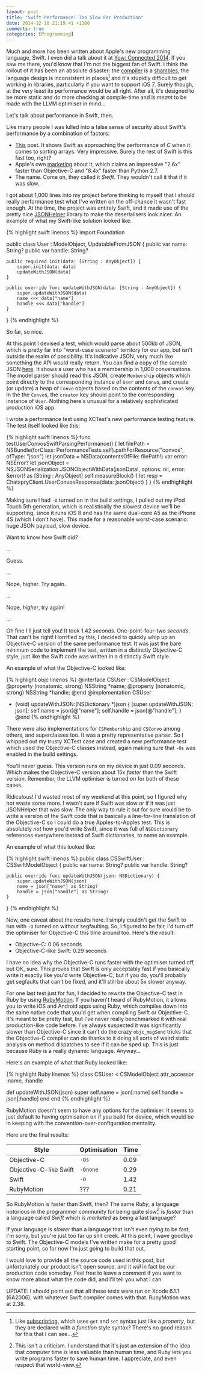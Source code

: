 ```yaml
---
layout: post
title: "Swift Performance: Too Slow For Production"
date: 2014-12-10 21:19:41 +1100
comments: true
categories: [Programming]
---
```


Much and more has been written about Apple's new programming language, Swift.
I even did a talk about it at [Yow: Connected 2014][Yow]. If you saw me there,
you'd know that I'm not the biggest fan of Swift. I think the rollout of it has
been an absolute disaster: the [compiler][BugReport] is a [shambles][Issues], 
the language design is inconsistent in places[^1] and it's stupidly difficult
to get working in libraries, particularly if you want to support iOS 7. Surely
though, at the very least its performance would be all right. After all, it's
designed to be more static and do more checking at compile-time and is _meant_
to be made with the LLVM optimiser in mind...

Let's talk about performance in Swift, then.

<!--more-->

Like many people I was lulled into a false sense of security about Swift's
performance by a combination of factors:

- [This][PerformancePost] post. It shows Swift as approaching the performance
of _C_ when it comes to sorting arrays. Very impressive. Surely the rest of
Swift is this fast too, right?
- Apple's own [marketing][Marketing] about it, which claims an impressive
"2.6x" faster than Objective-C and "8.4x" faster than Python 2.7.
- The name. Come on, they called it _Swift_. They wouldn't call it that if it
was slow.

I got about 1,000 lines into my project before thinking to myself that I should
really performance test what I've written on the off-chance it wasn't fast
enough. At the time, the project was entirely Swift, and it made use of the
pretty nice [JSONHelper] library to make the deserialisers look nicer. An
example of what my Swift-like solution looked like:

{% highlight swift linenos %}
import Foundation

public class User : ModelObject, UpdatableFromJSON {
    public var name: String?
    public var handle: String?
    
    public required init(data: [String : AnyObject]) {
        super.init(data: data)
        updateWithJSON(data)
    }
    
    public override func updateWithJSON(data: [String : AnyObject]) {
        super.updateWithJSON(data)
        name <<< data["name"]
        handle <<< data["handle"]
    }
}
{% endhighlight %}

So far, so nice. 

At this point I devised a test, which would parse about 500kb of JSON, which 
is pretty far into "worst-case scenario" territory for our app, but isn't 
outside the realm of possibility. It's indicative JSON, very much like 
something the API would really return. You can find a copy of the sample JSON
[here][SampleJSON]. It shows a user who has a membership in 1,000 
conversations. The model parser should read this JSON, create `Membership` 
objects which point directly to the corresponding instance of `User` and 
`Convo`, and create (or update) a heap of `Convo` objects based on the contents
of the `convos` key. In the the `Convo`s, the `creator` key should point to 
the corresponding instance of `User`. Nothing here's unusual for a relatively
sophisticated production iOS app.

I wrote a performance test using XCTest's new performance testing feature.
The test itself looked like this:

{% highlight swift linenos %}
func testUserConvosSwiftParsingPerformance() {
    let filePath = NSBundle(forClass: PerformanceTests.self).pathForResource("convos", ofType: "json")
    let jsonData = NSData(contentsOfFile: filePath!)
    var error: NSError?
    let jsonObject = NSJSONSerialization.JSONObjectWithData(jsonData!, options: nil, error: &error)! as [String : AnyObject]
    self.measureBlock() {
        let resp = ChatspryClient.UserConvosResponse(data: jsonObject)
    }
}
{% endhighlight %}

Making sure I had `-O` turned on in the build settings, I pulled out my iPod
Touch 5th generation, which is realistically the slowest device we'll be 
supporting, since it runs iOS 8 and has the same dual-core A5 as the iPhone 
4S (which I don't have). This made for a reasonable worst-case scenario: huge
JSON payload, slow device.

Want to know how Swift did?

...

Guess.

...

Nope, higher. Try again.

...

Nope, _higher_, try again!

...

Oh fine I'll just tell you! It took 1.42 _seconds_. One-point-four-two 
*_seconds_*. That can't be right! Horrified by this, I decided to quickly whip
up an Objective-C version of the same performance test. It was just the bare
minimum code to implement the test, written in a distinctly Objective-C style,
just like the Swift code was written in a distinctly Swift style.

An example of what the Objective-C looked like:

{% highlight objc linenos %}
@interface CSUser : CSModelObject
@property (nonatomic, strong) NSString *name;
@property (nonatomic, strong) NSString *handle;
@end
@implementation CSUser
- (void) updateWithJSON:(NSDictionary *)json
{
    [super updateWithJSON: json];
    self.name = json[@"name"];
    self.handle = json[@"handle"];
}
@end
{% endhighlight %}

There were also implementations for `CSMembership` and `CSConvo` among others,
and superclasses too. It was a pretty representative parser. So I whipped out
my trusty XCTest case and created a new performance test which used the 
Objective-C classes instead, again making sure that `-Os` was enabled in the
build settings.

You'll never guess. This version runs on my device in just 0.09 seconds. Which
makes the Objective-C version about 15x _faster_ than the Swift version.
Remember, the LLVM optimiser is turned _on_ for both of these cases.

Ridiculous! I'd wasted most of my weekend at this point, so I figured why not
waste some more. I wasn't sure if Swift was slow or if it was just JSONHelper
that was slow. The only way to rule it out for sure would be to write a version
of the Swift code that is basically a line-for-line translation of the
Objective-C so I could do a true Apples-to-Apples test. This is absolutely
_not_ how you'd write Swift, since it was full of `NSDictionary` references
everywhere instead of Swift dictionaries, to name an example.

An example of what this looked like:

{% highlight swift linenos %}
public class CSSwiftUser : CSSwiftModelObject {
    public var name: String?
    public var handle: String?
    
    public override func updateWithJSON(json: NSDictionary) {
        super.updateWithJSON(json)
        name = json["name"] as String?
        handle = json["handle"] as String?
    }
}
{% endhighlight %}

Now, one caveat about the results here. I simply couldn't get the Swift to run
with `-O` turned on without segfaulting. So, I figured to be fair, I'd turn off
the optimiser for Objective-C this time around too. Here's the result:

- Objective-C: 0.06 seconds
- Objective-C-like Swift: 0.29 seconds

I have no idea why the Objective-C runs faster with the optimiser turned off,
but OK, sure. This proves that Swift is only acceptably fast if you basically
write it exactly like you'd write Objective-C, but if you do, you'll probably
get segfaults that can't be fixed, and it'll still be about 5x slower anyway.

For one last test just for fun, I decided to rewrite the Objective-C test in
Ruby by using [RubyMotion]. If you haven't heard of RubyMotion, it allows you
to write iOS and Android apps using Ruby, which compiles down into the same
native code that you'd get when compiling Swift or Objective-C. It's meant to
be pretty fast, but I've never really benchmarked it with real production-like
code before. I've always suspected it was significantly slower than Objective-C
since it can't do the crazy `objc_msgSend` tricks that the Objective-C compiler
can do thanks to it doing all sorts of weird static analysis on method
dispatches to see if it can be sped up. This is just because Ruby is a really
dynamic language. Anyway...

Here's an example of what that Ruby looked like:

{% highlight Ruby linenos %}
class CSUser < CSModelObject
  attr_accessor :name, :handle

  def updateWithJSON(json)
    super
    self.name = json[:name]
    self.handle = json[:handle]
  end
end
{% endhighlight %}

RubyMotion doesn't seem to have any options for the optimiser. It seems to just
default to having optmisation on if you build for device, which would be in
keeping with the convention-over-configuration mentality.

Here are the final results:

| Style                   | Optimisation | Time |
| -----                   | ------------ | ---- |
| Objective-C             | `-Os`        | 0.09 |
| Objective-C-like Swift  | `-Onone`     | 0.29 |
| Swift                   | `-O`         | 1.42 |
| RubyMotion              | ???          | 0.21 |

So RubyMotion is faster than Swift, then? The same _Ruby_, a language notorious
in the programmer community for being quite slow[^2] is _faster_ than a
language called _Swift_ which is _marketed_ as being a fast language?

If your language is _slower_ than a language that isn't even _trying_ to be
fast, I'm sorry, but you're just too far up shit creek. At this point, I wave
goodbye to Swift. The Objective-C models I've written make for a pretty good
starting point, so for now I'm just going to build that out.

I would love to provide all the source code used in this post, but
unfortunately our product isn't open source, and it _will_ in fact be our
production code someday. Feel free to leave a comment if you want to know more
about what the code did, and I'll tell you what I can.

UPDATE: I should point out that all these tests were run on Xcode 6.1.1
(6A2006), with whatever Swift compiler comes with that. RubyMotion was at 2.38.

[^1]: Like [subscripting](https://developer.apple.com/library/ios/documentation/Swift/Conceptual/Swift_Programming_Language/Subscripts.html), which uses `get` and `set` syntax just like a _property_, but they are declared with a _function_ style syntax? There's no good reason for this that I can see...
[^2]: This isn't a criticism. I understand that it's just an extension of the idea that computer time is less valuable than human time, and Ruby lets you write programs faster to save human time. I appreciate, and even respect that world-view.

[Yow]: https://a.confui.com/public/conferences/533ec7198cc0a36c75000001/locations/533ec7198cc0a36c75000002/topics/53ce20d9513b88d51d00009c?framehost=http://connected.yowconference.com.au
[BugReport]: https://dl.dropboxusercontent.com/s/c0zhhy57sqst4hs/Screenshot%202014-11-05%2019.01.19.png?dl=0
[Issues]: https://github.com/practicalswift/swift-compiler-crashes
[PerformancePost]: http://www.jessesquires.com/apples-to-apples-part-three/
[Marketing]: https://www.apple.com/au/swift/
[JSONHelper]: https://github.com/isair/JSONHelper
[SampleJSON]: /img/convos.json
[RubyMotion]: http://www.rubymotion.com
